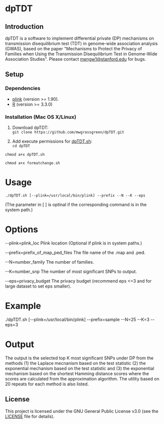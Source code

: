 # dpTDT

## Introduction
dpTDT is a software to implement differential private (DP) mechanisms on transmission disequilibrium test (TDT) in genome-wide association analysis (GWAS), based on the paper "Mechanisms to Protect the Privacy of Families when Using the Transmission Disequilibrium Test in Genome-Wide Association Studies". Please contact <mengw1@stanford.edu> for bugs. 

## Setup
### Dependencies 
* [plink](https://www.cog-genomics.org/plink2) (version >= 1.90).
* [R](https://www.r-project.org/) (version >= 3.3.0)


### Installation (Mac OS X/Linux)
1. Download dpTDT:    
`git clone https://github.com/mwgrassgreen/dpTDT.git`

2. Add execute permissions for [dpTDT.sh](https://github.com/mwgrassgreen/dpTDT/blob/master/dpTDT.sh):     
`cd dpTDT`    

`chmod a+x dpTDT.sh`

`chmod a+x formatchange.sh`

# Usage 
	./dpTDT.sh [--plink=/usr/local/bin/plink] --prefix --N --K --eps
(The parameter in [ ] is optinal if the corresponding command is in the system path.)


# Options
  --plink=plink\_loc	Plink location (Optional if plink is in system paths.)
  
  --prefix=prefix\_of\_map\_ped\_files The file name of the .map and .ped.
  
  --N=number\_family	The number of families.
  
  --K=number\_snp    The number of most significant SNPs to output.
  
  --eps=privacy\_budget 	The privacy budget (recommend eps <=3 and for large dataset to set eps smaller).
  
# Example
  ./dpTDT.sh [--plink=/usr/local/bin/plink] --prefix=sample --N=25 --K=3 --eps=3

# Output
 The output is the selected top K most significant SNPs under DP from the methods
   (1) the Laplace mecnanism based on the test statistic (2) the exponential mechanism based on
   the test statistic and (3) the exponential mechanism based on the shortest Hamming distance scores
   where the scores are calculated from the approximation algorithm. The utility based on 20 repeats
   for each method is also listed.
   

## License
This project is licensed under the GNU General Public License v3.0 (see the [LICENSE](https://github.com/mwgrassgreen/dpTDT/blob/master/LICENSE) file for details).    



